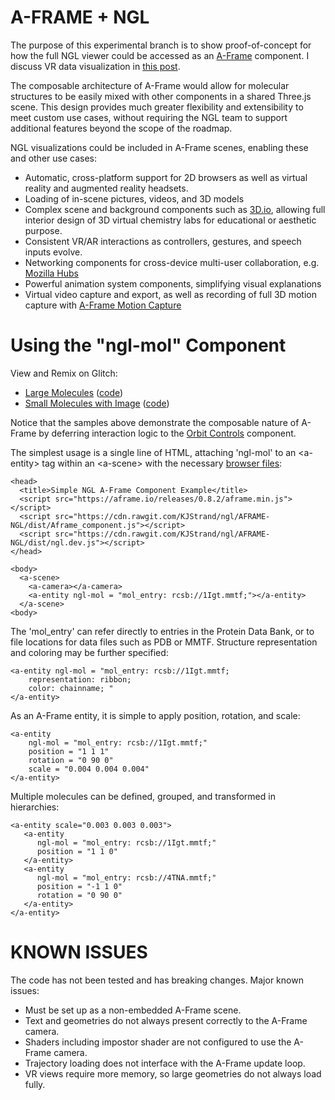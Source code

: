
A-FRAME + NGL
================

The purpose of this experimental branch is to show proof-of-concept for how the full NGL viewer could be accessed as an [A-Frame](https://aframe.io/docs/0.8.0/introduction/#what-is-a-frame) component. I discuss VR data visualization in [this post](https://blog.bluepengu.in/a-new-scratchpad-for-science-e9901955db96).

The composable architecture of A-Frame would allow for molecular structures to be easily mixed with other components in a shared Three.js scene. This design provides much greater flexibility and extensibility to meet custom use cases, without requiring the NGL team to support additional features beyond the scope of the roadmap.

NGL visualizations could be included in A-Frame scenes, enabling these and other use cases:

- Automatic, cross-platform support for 2D browsers as well as virtual reality and augmented reality headsets.
- Loading of in-scene pictures, videos, and 3D models
- Complex scene and background components such as [3D.io](https://3d.io/), allowing full interior design of 3D virtual chemistry labs for educational or aesthetic purpose.
- Consistent VR/AR interactions as controllers, gestures, and speech inputs evolve.
- Networking components for cross-device multi-user collaboration, e.g. [Mozilla Hubs](https://blog.mozvr.com/introducing-hubs-a-new-way-to-get-together-online/)
- Powerful animation system components, simplifying visual explanations 
- Virtual video capture and export, as well as recording of full 3D motion capture with [A-Frame Motion Capture](https://github.com/dmarcos/aframe-motion-capture-components)

Using the "ngl-mol" Component
================

View and Remix on Glitch:
- [Large Molecules](https://a-ngl.glitch.me/) ([code](https://glitch.com/edit/#!/a-ngl))
- [Small Molecules with Image](https://amino-aframe.glitch.me/) ([code](https://glitch.com/edit/#!/amino-aframe))

Notice that the samples above demonstrate the composable nature of A-Frame by deferring interaction logic to the [Orbit Controls](https://www.npmjs.com/package/aframe-orbit-controls) component.

The simplest usage is a single line of HTML, attaching 'ngl-mol' to an \<a-entity> tag within an \<a-scene> with the necessary [browser files](https://github.com/KJStrand/ngl/tree/AFRAME-NGL/dist):

```
<head>
  <title>Simple NGL A-Frame Component Example</title>
  <script src="https://aframe.io/releases/0.8.2/aframe.min.js"></script>
  <script src="https://cdn.rawgit.com/KJStrand/ngl/AFRAME-NGL/dist/Aframe_component.js"></script>
  <script src="https://cdn.rawgit.com/KJStrand/ngl/AFRAME-NGL/dist/ngl.dev.js"></script>
</head>

<body>
  <a-scene>
    <a-camera></a-camera>
    <a-entity ngl-mol = "mol_entry: rcsb://1Igt.mmtf;"></a-entity>
  </a-scene>
<body>
```

The 'mol\_entry' can refer directly to entries in the Protein Data Bank, or to file locations for data files such as PDB or MMTF. Structure representation and coloring may be further specified:

```
<a-entity ngl-mol = "mol_entry: rcsb://1Igt.mmtf;
    representation: ribbon;
    color: chainname; "
</a-entity>
```

As an A-Frame entity, it is simple to apply position, rotation, and scale:

```
<a-entity
    ngl-mol = "mol_entry: rcsb://1Igt.mmtf;"
    position = "1 1 1"
    rotation = "0 90 0"
    scale = "0.004 0.004 0.004"
</a-entity>
```

Multiple molecules can be defined, grouped, and transformed in hierarchies:

```
<a-entity scale="0.003 0.003 0.003">
   <a-entity
      ngl-mol = "mol_entry: rcsb://1Igt.mmtf;"
      position = "1 1 0"
   </a-entity>
   <a-entity
      ngl-mol = "mol_entry: rcsb://4TNA.mmtf;"
      position = "-1 1 0"
      rotation = "0 90 0"
   </a-entity>
</a-entity>
```

KNOWN ISSUES
================

The code has not been tested and has breaking changes.
Major known issues:
- Must be set up as a non-embedded A-Frame scene.
- Text and geometries do not always present correctly to the A-Frame camera.
- Shaders including impostor shader are not configured to use the A-Frame camera.
- Trajectory loading does not interface with the A-Frame update loop.
- VR views require more memory, so large geometries do not always load fully.

